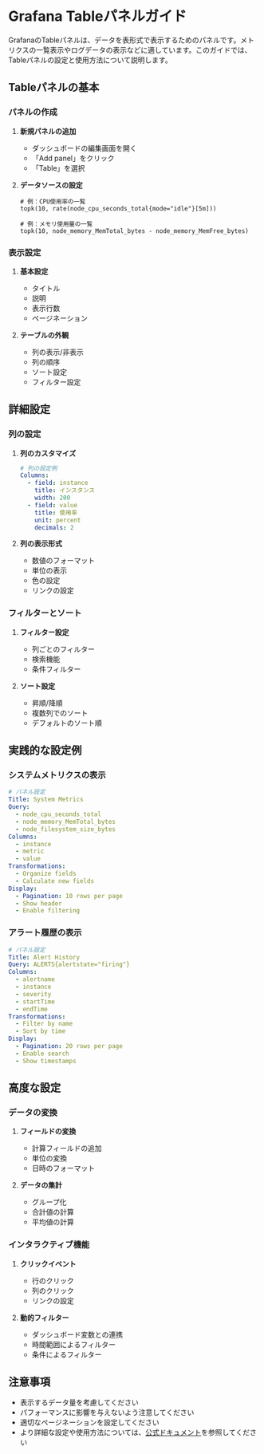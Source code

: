 # Grafana Tableパネルガイド

GrafanaのTableパネルは、データを表形式で表示するためのパネルです。メトリクスの一覧表示やログデータの表示などに適しています。このガイドでは、Tableパネルの設定と使用方法について説明します。

## Tableパネルの基本

### パネルの作成

1. **新規パネルの追加**
   - ダッシュボードの編集画面を開く
   - 「Add panel」をクリック
   - 「Table」を選択

2. **データソースの設定**
   ```promql
   # 例：CPU使用率の一覧
   topk(10, rate(node_cpu_seconds_total{mode="idle"}[5m]))
   
   # 例：メモリ使用量の一覧
   topk(10, node_memory_MemTotal_bytes - node_memory_MemFree_bytes)
   ```

### 表示設定

1. **基本設定**
   - タイトル
   - 説明
   - 表示行数
   - ページネーション

2. **テーブルの外観**
   - 列の表示/非表示
   - 列の順序
   - ソート設定
   - フィルター設定

## 詳細設定

### 列の設定

1. **列のカスタマイズ**
   ```yaml
   # 列の設定例
   Columns:
     - field: instance
       title: インスタンス
       width: 200
     - field: value
       title: 使用率
       unit: percent
       decimals: 2
   ```

2. **列の表示形式**
   - 数値のフォーマット
   - 単位の表示
   - 色の設定
   - リンクの設定

### フィルターとソート

1. **フィルター設定**
   - 列ごとのフィルター
   - 検索機能
   - 条件フィルター

2. **ソート設定**
   - 昇順/降順
   - 複数列でのソート
   - デフォルトのソート順

## 実践的な設定例

### システムメトリクスの表示

```yaml
# パネル設定
Title: System Metrics
Query: 
  - node_cpu_seconds_total
  - node_memory_MemTotal_bytes
  - node_filesystem_size_bytes
Columns:
  - instance
  - metric
  - value
Transformations:
  - Organize fields
  - Calculate new fields
Display:
  - Pagination: 10 rows per page
  - Show header
  - Enable filtering
```

### アラート履歴の表示

```yaml
# パネル設定
Title: Alert History
Query: ALERTS{alertstate="firing"}
Columns:
  - alertname
  - instance
  - severity
  - startTime
  - endTime
Transformations:
  - Filter by name
  - Sort by time
Display:
  - Pagination: 20 rows per page
  - Enable search
  - Show timestamps
```

## 高度な設定

### データの変換

1. **フィールドの変換**
   - 計算フィールドの追加
   - 単位の変換
   - 日時のフォーマット

2. **データの集計**
   - グループ化
   - 合計値の計算
   - 平均値の計算

### インタラクティブ機能

1. **クリックイベント**
   - 行のクリック
   - 列のクリック
   - リンクの設定

2. **動的フィルター**
   - ダッシュボード変数との連携
   - 時間範囲によるフィルター
   - 条件によるフィルター

## 注意事項

- 表示するデータ量を考慮してください
- パフォーマンスに影響を与えないよう注意してください
- 適切なページネーションを設定してください
- より詳細な設定や使用方法については、[公式ドキュメント](https://grafana.com/docs/grafana/latest/panels/visualizations/table/)を参照してください 
